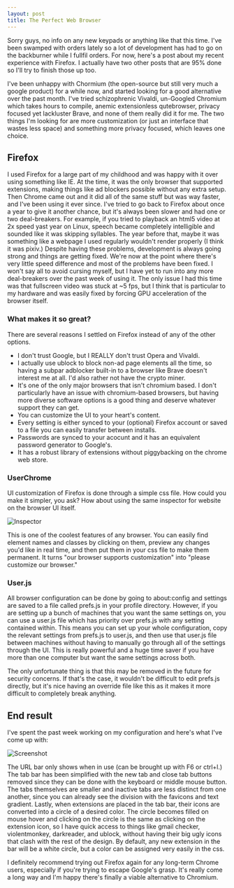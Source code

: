 ```yaml
---
layout: post
title: The Perfect Web Browser
---
```


Sorry guys, no info on any new keypads or anything like that this time. I've been swamped with orders lately so a lot of development has had to go on the backburner while I fullfil orders. For now, here's a post about my recent experience with Firefox. I actually have two other posts that are 95% done so I'll try to finish those up too.

I've been unhappy with Chormium (the open-source but still very much a google product) for a while now, and started looking for a good alternative over the past month. I've tried schizophrenic Vivaldi, un-Googled Chromium which takes hours to compile, anemic extensionless qutebrowser, privacy focused yet lackluster Brave, and none of them really did it for me. The two things I'm looking for are more customization (or just an interface that wastes less space) and something more privacy focused, which leaves one choice.

<!--break-->

## Firefox
I used Firefox for a large part of my childhood and was happy with it over using something like IE. At the time, it was the only browser that supported extensions, making things like ad blockers possible without any extra setup. Then Chrome came out and it did all of the same stuff but was way faster, and I've been using it ever since. I've tried to go back to Firefox about once a year to give it another chance, but it's always been slower and had one or two deal-breakers. For example, if you tried to playback an html5 video at 2x speed yast year on Linux, speech became completely intelligible and sounded like it was skipping syllables. The year before that, maybe it was something like a webpage I used regularly wouldn't render properly (I think it was pixiv.) Despite having these problems, development is always going strong and things are getting fixed. We're now at the point where there's very little speed difference and most of the problems have been fixed. I won't say all to avoid cursing myself, but I have yet to run into any more deal-breakers over the past week of using it. The only issue I had this time was that fullscreen video was stuck at ~5 fps, but I think that is particular to my hardware and was easily fixed by forcing GPU acceleration of the browser itself.

### What makes it so great?
There are several reasons I settled on Firefox instead of any of the other options.
- I don't trust Google, but I REALLY don't trust Opera and Vivaldi.
- I actually use ublock to block non-ad page elements all the time, so having a subpar adblocker built-in to a browser like Brave doesn't interest me at all. I'd also rather not have the crypto miner.
- It's one of the only major browsers that isn't chromium based. I don't particularly have an issue with chromium-based browsers, but having more diverse software options is a good thing and deserve whatever support they can get.
- You can customize the UI to your heart's content.
- Every setting is either synced to your (optional) Firefox account or saved to a file you can easily transfer between installs.
- Passwords are synced to your acocunt and it has an equivalent password generator to Google's.
- It has a robust library of extensions without piggybacking on the chrome web store.

### UserChrome
UI customization of Firefox is done through a simple css file. How could you make it simpler, you ask? How about using the same inspector for website on the browser UI itself.

![Inspector](https://thnikk.github.io/blog/images/firefox/inspector.png)

This is one of the coolest features of any browser. You can easily find element names and classes by clicking on them, preview any changes you'd like in real time, and then put them in your css file to make them permanent. It turns "our browser supports customization" into "please customize our browser."


### User.js
All browser configuration can be done by going to about:config and settings are saved to a file called prefs.js in your profile directory. However, if you are setting up a bunch of machines that you want the same settings on, you can use a user.js file which has priority over prefs.js with any setting contained within. This means you can set up your whole configuration, copy the relevant settings from prefs.js to user.js, and then use that user.js file between machines without having to manually go through all of the settings through the UI. This is really powerful and a huge time saver if you have more than one computer but want the same settings across both.

The only unfortunate thing is that this may be removed in the future for security concerns. If that's the case, it wouldn't be difficult to edit prefs.js directly, but it's nice having an override file like this as it makes it more difficult to completely break anything.

## End result
I've spent the past week working on my configuration and here's what I've come up with:

![Screenshot](https://thnikk.github.io/blog/images/firefox/browser.png)

The URL bar only shows when in use (can be brought up with F6 or ctrl+l.) The tab bar has been simplified with the new tab and close tab buttons removed since they can be done with the keyboard or middle mouse button. The tabs themselves are smaller and inactive tabs are less distinct from one another, since you can already see the division with the favicons and text gradient. Lastly, when extensions are placed in the tab bar, their icons are converted into a circle of a desired color. The circle becomes filled on mouse hover and clicking on the circle is the same as clicking on the extension icon, so I have quick access to things like gmail checker, violentmonkey, darkreader, and ublock, without having their big ugly icons that clash with the rest of the design. By default, any new extension in the bar will be a white circle, but a color can be assigned very easily in the css.

I definitely recommend trying out Firefox again for any long-term Chrome users, especially if you're trying to escape Google's grasp. It's really come a long way and I'm happy there's finally a viable alternative to Chromium.

